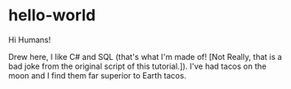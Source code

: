 # hello-world

Hi Humans! 

Drew here, I like C# and SQL (that's what I'm made of! [Not Really, that is a bad joke from the original script of this tutorial.]).
I've had tacos on the moon and I find them far superior to Earth tacos.
